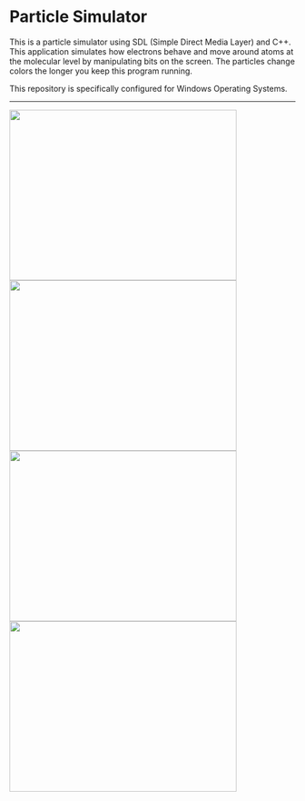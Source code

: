 # Particle Simulator
This is a particle simulator using SDL (Simple Direct Media Layer) and C++. This application simulates how electrons behave and move around atoms
at the molecular level by manipulating bits on the screen. The particles change colors the longer you keep this program running.

This repository is specifically configured for Windows Operating Systems.

<hr/>
<div>
  <img src="https://github.com/TomislavKraljic/Particle-Simulator/blob/master/Screenshot%20from%202021-04-27%2003-16-14.png" height="300" width="400"/>
  <img src="https://github.com/TomislavKraljic/Particle-Simulator/blob/master/Screenshot%20from%202021-04-27%2003-22-29.png" height="300" width="400"/>
</div>
<div>
  <img src="https://github.com/TomislavKraljic/Particle-Simulator/blob/master/Screenshot%20from%202021-04-27%2003-22-41.png" height="300" width="400"/>
  <img src="https://github.com/TomislavKraljic/Particle-Simulator/blob/master/Screenshot%20from%202021-04-27%2003-23-49.png" height="300" width="400"/>
</div>

